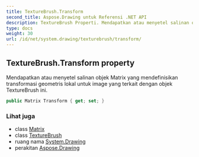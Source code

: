 ```yaml
---
title: TextureBrush.Transform
second_title: Aspose.Drawing untuk Referensi .NET API
description: TextureBrush Properti. Mendapatkan atau menyetel salinan objek Matrix yang mendefinisikan transformasi geometris lokal untuk image yang terkait dengan objek TextureBrush ini.
type: docs
weight: 30
url: /id/net/system.drawing/texturebrush/transform/
---
```

## TextureBrush.Transform property

Mendapatkan atau menyetel salinan objek Matrix yang mendefinisikan transformasi geometris lokal untuk image yang terkait dengan objek TextureBrush ini.

```csharp
public Matrix Transform { get; set; }
```

### Lihat juga

* class [Matrix](../../../system.drawing.drawing2d/matrix/)
* class [TextureBrush](../)
* ruang nama [System.Drawing](../../texturebrush/)
* perakitan [Aspose.Drawing](../../../)


